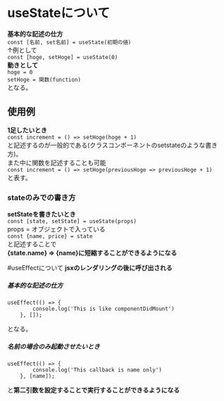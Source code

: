 # useStateについて
**基本的な記述の仕方**  
`const [名前, set名前] = useState(初期の値)`  
↑例として  
`const [hoge, setHoge] = useState(0)`  
**動きとして**  
`hoge = 0`  
`setHoge = 関数(function)`  
となる。

## 使用例
**1足したいとき**  
`const increment = () => setHoge(hoge + 1)`  
と記述するのが一般的である(クラスコンポーネントのsetstateのような書き方)。  
また中に関数を記述することも可能  
`const increment = () => setHoge(previousHoge => previousHoge + 1)`  
と表す。

### stateのみでの書き方
**setStateを書きたいとき**  
`const [state, setState] = useState(props)`  
props = オブジェクトで入っている  
`const {name, price} = state`  
と記述することで  
**{state.name} => {name}に短縮することができるようになる**

#useEffectについて
**jsxのレンダリングの後に呼び出される**  
##### 基本的な記述の仕方
	useEffect(() => {  
	        console.log('This is like componentDidMount')  
	    }, []);  
となる。
##### 名前の場合のみ起動させたいとき
	useEffect(() => {  
	        console.log('This callback is name only')  
	    }, [name]);  
と**第二引数を設定することで実行することができるようになる**
